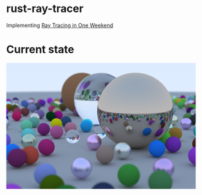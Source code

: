 # rust-ray-tracer

Implementing [Ray Tracing in One Weekend](https://raytracing.github.io/books/RayTracingInOneWeekend.html)

# Current state
![](image.png)